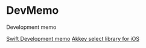 # DevMemo
Development memo

[Swift Development memo](dev-swift.md)
[Akkey select library for iOS](https://github.com/AkkeyLab/iOSLibrary)
